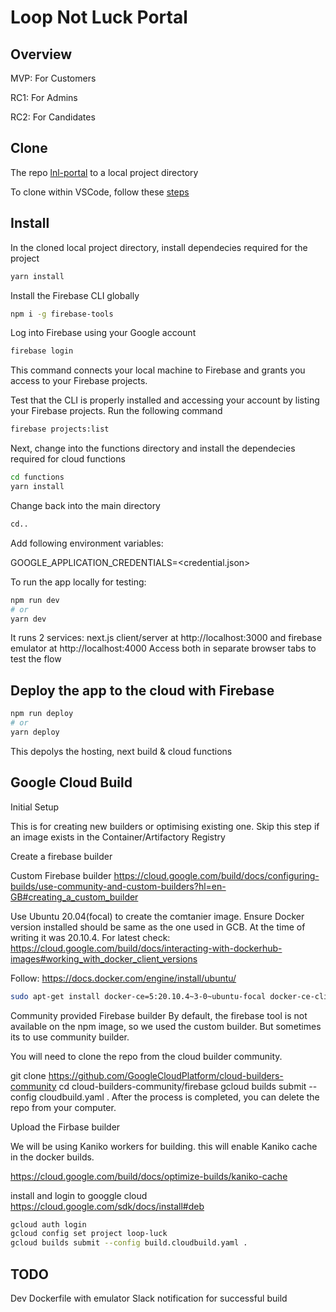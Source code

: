 # Loop Not Luck Portal

## Overview
MVP: For Customers

RC1: For Admins

RC2: For Candidates

## Clone
The repo [lnl-portal](https://github.com/ranga27/lnl-portal) to a local project directory

To clone within VSCode, follow these [steps](https://docs.microsoft.com/en-us/azure/developer/javascript/how-to/with-visual-studio-code/clone-github-repository?tabs=create-repo-command-palette%2Cinitialize-repo-activity-bar%2Ccreate-branch-command-palette%2Ccommit-changes-command-palette%2Cpush-command-palette)
## Install
In the cloned local project directory, install dependecies required for the project
```bash
yarn install
```
Install the Firebase CLI globally
```bash
npm i -g firebase-tools
```
Log into Firebase using your Google account
```bash
firebase login
```

This command connects your local machine to Firebase and grants you access to your Firebase projects.

Test that the CLI is properly installed and accessing your account by listing your Firebase projects. Run the following command
```bash
firebase projects:list
```
Next, change into the functions directory and install the dependecies required for cloud functions
```bash
cd functions
yarn install
```
Change back into the main directory
```bash
cd..
```

Add following environment variables:

GOOGLE_APPLICATION_CREDENTIALS=<credential.json>

To run the app locally for testing:
```bash
npm run dev
# or
yarn dev
```
It runs 2 services: next.js client/server at http://localhost:3000 and firebase emulator at http://localhost:4000
Access both in separate browser tabs to test the flow

## Deploy the app to the cloud with Firebase
```bash
npm run deploy
# or
yarn deploy
```
This depolys the hosting, next build & cloud functions

## Google Cloud Build 
Initial Setup 

This is for creating new builders or optimising existing one. Skip this step if an image exists in the Container/Artifactory Registry

Create a firebase builder

Custom Firebase builder
https://cloud.google.com/build/docs/configuring-builds/use-community-and-custom-builders?hl=en-GB#creating_a_custom_builder

Use Ubuntu 20.04(focal) to create the comtanier image.
Ensure Docker version installed should be same as the one used in GCB. At the time of writing it was 20.10.4. For latest check: https://cloud.google.com/build/docs/interacting-with-dockerhub-images#working_with_docker_client_versions

Follow: https://docs.docker.com/engine/install/ubuntu/

```sh
sudo apt-get install docker-ce=5:20.10.4~3-0~ubuntu-focal docker-ce-cli=5:20.10.4~3-0~ubuntu-focal containerd.io docker-compose-plugin
```

Community provided Firebase builder
By default, the firebase tool is not available on the npm image, so we used the custom builder. But sometimes its to use community builder.

You will need to clone the repo from the cloud builder community.

git clone https://github.com/GoogleCloudPlatform/cloud-builders-community
cd cloud-builders-community/firebase
gcloud builds submit --config cloudbuild.yaml .
After the process is completed, you can delete the repo from your computer.


Upload the Firbase builder 

We will be using Kaniko workers for building. this will enable Kaniko cache in the docker builds.

https://cloud.google.com/build/docs/optimize-builds/kaniko-cache

install and login to googgle cloud 
https://cloud.google.com/sdk/docs/install#deb

```sh
gcloud auth login
gcloud config set project loop-luck
gcloud builds submit --config build.cloudbuild.yaml .
```

## TODO

Dev Dockerfile with emulator
Slack notification for successful build


